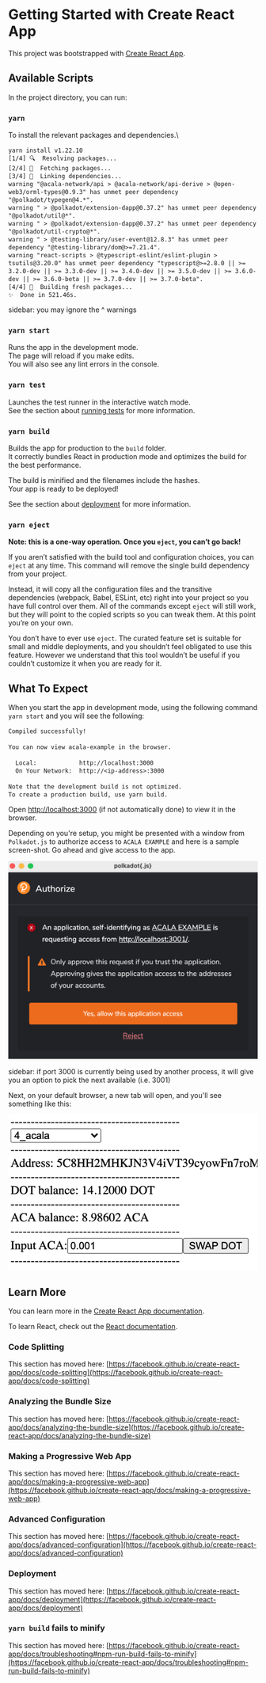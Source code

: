 # Getting Started with Create React App

This project was bootstrapped with [Create React App](https://github.com/facebook/create-react-app).

## Available Scripts

In the project directory, you can run:

### `yarn`

To install the relevant packages and dependencies.\

```
yarn install v1.22.10
[1/4] 🔍  Resolving packages...
[2/4] 🚚  Fetching packages...
[3/4] 🔗  Linking dependencies...
warning "@acala-network/api > @acala-network/api-derive > @open-web3/orml-types@0.9.3" has unmet peer dependency "@polkadot/typegen@4.*".
warning " > @polkadot/extension-dapp@0.37.2" has unmet peer dependency "@polkadot/util@*".
warning " > @polkadot/extension-dapp@0.37.2" has unmet peer dependency "@polkadot/util-crypto@*".
warning " > @testing-library/user-event@12.8.3" has unmet peer dependency "@testing-library/dom@>=7.21.4".
warning "react-scripts > @typescript-eslint/eslint-plugin > tsutils@3.20.0" has unmet peer dependency "typescript@>=2.8.0 || >= 3.2.0-dev || >= 3.3.0-dev || >= 3.4.0-dev || >= 3.5.0-dev || >= 3.6.0-dev || >= 3.6.0-beta || >= 3.7.0-dev || >= 3.7.0-beta".
[4/4] 🔨  Building fresh packages...
✨  Done in 521.46s.
```

sidebar: you may ignore the ^ warnings

### `yarn start`

Runs the app in the development mode.\
The page will reload if you make edits.\
You will also see any lint errors in the console.

### `yarn test`

Launches the test runner in the interactive watch mode.\
See the section about [running tests](https://facebook.github.io/create-react-app/docs/running-tests) for more information.

### `yarn build`

Builds the app for production to the `build` folder.\
It correctly bundles React in production mode and optimizes the build for the best performance.

The build is minified and the filenames include the hashes.\
Your app is ready to be deployed!

See the section about [deployment](https://facebook.github.io/create-react-app/docs/deployment) for more information.

### `yarn eject`

**Note: this is a one-way operation. Once you `eject`, you can’t go back!**

If you aren’t satisfied with the build tool and configuration choices, you can `eject` at any time. This command will remove the single build dependency from your project.

Instead, it will copy all the configuration files and the transitive dependencies (webpack, Babel, ESLint, etc) right into your project so you have full control over them. All of the commands except `eject` will still work, but they will point to the copied scripts so you can tweak them. At this point you’re on your own.

You don’t have to ever use `eject`. The curated feature set is suitable for small and middle deployments, and you shouldn’t feel obligated to use this feature. However we understand that this tool wouldn’t be useful if you couldn’t customize it when you are ready for it.

## What To Expect

When you start the app in development mode, using the following command `yarn start` and you will see the following:

```
Compiled successfully!

You can now view acala-example in the browser.

  Local:            http://localhost:3000
  On Your Network:  http://<ip-address>:3000

Note that the development build is not optimized.
To create a production build, use yarn build.
```

Open [http://localhost:3000](http://localhost:3000) (if not automatically done) to view it in the browser.

Depending on you're setup, you might be presented with a window from `Polkadot.js` to authorize access to `ACALA EXAMPLE` and here is a sample screen-shot. Go ahead and give access to the app.

![polkadot-js-authorize-window](img/polkadot-js-authorize-window.png)

sidebar: if port 3000 is currently being used by another process, it will give you an option to pick the next available (i.e. 3001)

Next, on your default browser, a new tab will open, and you'll see something like this:

![acala-js-example-react-app-swap](img/acala-js-example-react-app-swap.png)

## Learn More

You can learn more in the [Create React App documentation](https://facebook.github.io/create-react-app/docs/getting-started).

To learn React, check out the [React documentation](https://reactjs.org/).

### Code Splitting

This section has moved here: [https://facebook.github.io/create-react-app/docs/code-splitting](https://facebook.github.io/create-react-app/docs/code-splitting)

### Analyzing the Bundle Size

This section has moved here: [https://facebook.github.io/create-react-app/docs/analyzing-the-bundle-size](https://facebook.github.io/create-react-app/docs/analyzing-the-bundle-size)

### Making a Progressive Web App

This section has moved here: [https://facebook.github.io/create-react-app/docs/making-a-progressive-web-app](https://facebook.github.io/create-react-app/docs/making-a-progressive-web-app)

### Advanced Configuration

This section has moved here: [https://facebook.github.io/create-react-app/docs/advanced-configuration](https://facebook.github.io/create-react-app/docs/advanced-configuration)

### Deployment

This section has moved here: [https://facebook.github.io/create-react-app/docs/deployment](https://facebook.github.io/create-react-app/docs/deployment)

### `yarn build` fails to minify

This section has moved here: [https://facebook.github.io/create-react-app/docs/troubleshooting#npm-run-build-fails-to-minify](https://facebook.github.io/create-react-app/docs/troubleshooting#npm-run-build-fails-to-minify)
